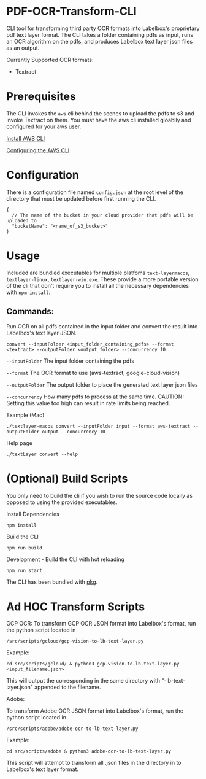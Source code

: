 # PDF-OCR-Transform-CLI
CLI tool for transforming third party OCR formats into Labelbox's proprietary pdf text layer format. The CLI takes a folder containing pdfs as input, runs an OCR algorithm on the pdfs, and produces Labelbox text layer json files as an output.

Currently Supported OCR formats:
* Textract

# Prerequisites
The CLI invokes the `aws` cli behind the scenes to upload the pdfs to s3 and invoke Textract on them. You must have the aws cli installed gloablly and configured for your aws user.

[Install AWS CLI](https://docs.aws.amazon.com/cli/latest/userguide/getting-started-install.html)

[Configuring the AWS CLI](https://docs.aws.amazon.com/cli/latest/userguide/getting-started-prereqs.html)

# Configuration
There is a configuration file named `config.json` at the root level of the directory that must be updated before first running the CLI.
```
{
  // The name of the bucket in your cloud provider that pdfs will be uploaded to
  "bucketName": "<name_of_s3_bucket>"
}
```


# Usage
Included are bundled executables for multiple platfoms `text-layermacos`, `textlayer-linux`, `textlayer-win.exe`. These provide a more portable version of the cli that don't require you to install all the necessary dependencies with `npm install`.

## Commands:

Run OCR on all pdfs contained in the input folder and convert the result into Labelbox's text layer JSON.

`convert --inputFolder <input_folder_containing_pdfs> --format <textract> --outputFolder <output_folder> --concurrency 10`

`--inputFolder` The input folder containing the pdfs

`--format` The OCR format to use (aws-textract, google-cloud-vision)

`--outputFolder` The output folder to place the generated text layer json files

`--concurrency` How many pdfs to process at the same time. CAUTION: Setting this value too high can result in rate limits being reached.

Example (Mac)
```
./textlayer-macos convert --inputFolder input --format aws-textract --outputFolder output --concurrency 10
```

Help page
```
./textLayer convert --help
```

# (Optional) Build Scripts
You only need to build the cli if you wish to run the source code locally as opposed to using the provided executables.

Install Dependencies
```
npm install
```

Build the CLI
```
npm run build
```

Development - Build the CLI with hot reloading
```
npm run start
```

The CLI has been bundled with [pkg](https://www.npmjs.com/package/pkg).

# Ad HOC Transform Scripts
GCP OCR:
To transform GCP OCR JSON format into Labelbox's format, run the python script located in 

```
/src/scripts/gcloud/gcp-vision-to-lb-text-layer.py
```

Example:
```
cd src/scripts/gcloud/ & python3 gcp-vision-to-lb-text-layer.py <input_filename.json>
```

This will output the corresponding in the same directory with "-lb-text-layer.json" appended to the filename.

Adobe:

To transform Adobe OCR JSON format into Labelbox's format, run the python script located in

```
/src/scripts/adobe/adobe-ocr-to-lb-text-layer.py
```

Example: 

```
cd src/scripts/adobe & python3 adobe-ocr-to-lb-text-layer.py
```

This script will attempt to transform all .json files in the directory in to Labelbox's text layer format.